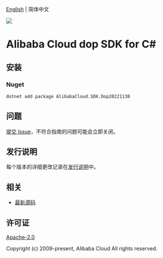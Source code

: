 [English](README.md) | 简体中文

![](https://aliyunsdk-pages.alicdn.com/icons/AlibabaCloud.svg)

# Alibaba Cloud dop SDK for C#

## 安装

### Nuget

```bash
dotnet add package AlibabaCloud.SDK.Dop20221130
```

## 问题

[提交 Issue](https://github.com/aliyun/alibabacloud-csharp-sdk/issues/new)，不符合指南的问题可能会立即关闭。

## 发行说明

每个版本的详细更改记录在[发行说明](./ChangeLog.md)中。

## 相关

* [最新源码](https://github.com/aliyun/alibabacloud-csharp-sdk/)

## 许可证

[Apache-2.0](http://www.apache.org/licenses/LICENSE-2.0)

Copyright (c) 2009-present, Alibaba Cloud All rights reserved.
